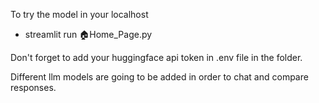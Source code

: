 To try the model in your localhost 
  - streamlit run 🏠Home_Page.py

Don't forget to add your huggingface api token in .env file in the folder. 

Different llm models are going to be added in order to chat and compare responses.
